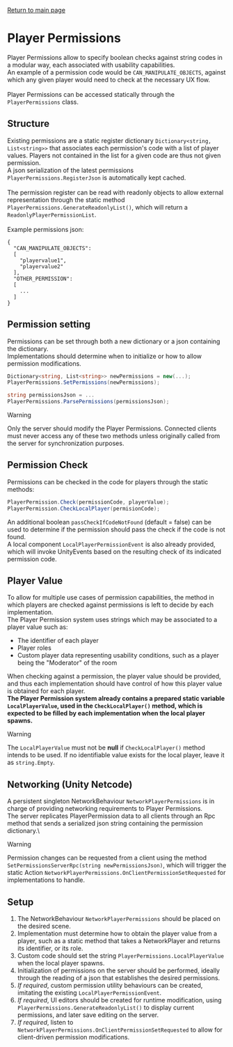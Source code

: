 [Return to main page](../)

# Player Permissions
Player Permissions allow to specify boolean checks against string codes in a modular way, each associated with usability capabilities.\
An example of a permission code would be `CAN_MANIPULATE_OBJECTS`, against which any given player would need to check at the necessary UX flow.\
\
Player Permissions can be accessed statically through the `PlayerPermissions` class.

## Structure
Existing permissions are a static register dictionary `Dictionary<string, List<string>>` that associates each permission's code with a list of player values. Players not contained in the list for a given code are thus not given permission.\
A json serialization of the latest permissions `PlayerPermissions.RegisterJson` is automatically kept cached.\
\
The permission register can be read with readonly objects to allow external representation through the static method `PlayerPermissions.GenerateReadonlyList()`, which will return a `ReadonlyPlayerPermissionList`.\
\
Example permissions json:
```
{
  "CAN_MANIPULATE_OBJECTS":
  [
    "playervalue1",
    "playervalue2"
  ],
  "OTHER_PERMISSION":
  [
    ...
  ]
}
```

## Permission setting
Permissions can be set through both a new dictionary or a json containing the dictionary.\
Implementations should determine when to initialize or how to allow permission modifications.
```C#
Dictionary<string, List<string>> newPermissions = new(...);
PlayerPermissions.SetPermissions(newPermissions);

string permissionsJson = ...
PlayerPermissions.ParsePermissions(permissionsJson);
```
> [!WARNING]
> Only the server should modify the Player Permissions. Connected clients must never access any of these two methods unless originally called from the server for synchronization purposes.

## Permission Check
Permissions can be checked in the code for players through the static methods:
```C#
PlayerPermission.Check(permissionCode, playerValue);
PlayerPermission.CheckLocalPlayer(permisionCode);
```
An additional boolean `passCheckIfCodeNotFound` (default = false) can be used to determine if the permission should pass the check if the code is not found.\
A local component `LocalPlayerPermissionEvent` is also already provided, which will invoke UnityEvents based on the resulting check of its indicated permission code. 

## Player Value
To allow for multiple use cases of permission capabilities, the method in which players are checked against permissions is left to decide by each implementation.\
The Player Permission system uses strings which may be associated to a player value such as:
- The identifier of each player
- Player roles
- Custom player data representing usability conditions, such as a player being the "Moderator" of the room

When checking against a permission, the player value should be provided, and thus each implementation should have control of how this player value is obtained for each player.\
**The Player Permission system already contains a prepared static variable `LocalPlayerValue`, used in the `CheckLocalPlayer()` method, which is expected to be filled by each implementation when the local player spawns.**
> [!WARNING]
> The `LocalPlayerValue` must not be **null** if `CheckLocalPlayer()` method intends to be used. If no identifiable value exists for the local player, leave it as `string.Empty`.

## Networking (Unity Netcode)
A persistent singleton NetworkBehaviour `NetworkPlayerPermissions` is in charge of providing networking requirements to Player Permissions.\
The server replicates PlayerPermission data to all clients through an Rpc method that sends a serialized json string containing the permission dictionary.\
> [!WARNING]
> Permission changes can be requested from a client using the method `SetPermissionsServerRpc(string newPermissionsJson)`, which will trigger the static Action `NetworkPlayerPermissions.OnClientPermissionSetRequested` for implementations to handle.  

## Setup
1. The NetworkBehaviour `NetworkPlayerPermissions` should be placed on the desired scene.
2. Implementation must determine how to obtain the player value from a player, such as a static method that takes a NetworkPlayer and returns its identifier, or its role.
3. Custom code should set the string `PlayerPermissions.LocalPlayerValue` when the local player spawns.
4. Initialization of permissions on the server should be performed, ideally through the reading of a json that establishes the desired permissions.
5. *If required*, custom permission utility behaviours can be created, imitating the existing `LocalPlayerPermissionEvent`.
6. *If required*, UI editors should be created for runtime modification, using `PlayerPermissions.GenerateReadonlyList()` to display current permissions, and later save editing on the server.
7. *If required*, listen to `NetworkPlayerPermissions.OnClientPermissionSetRequested` to allow for client-driven permission modifications.

